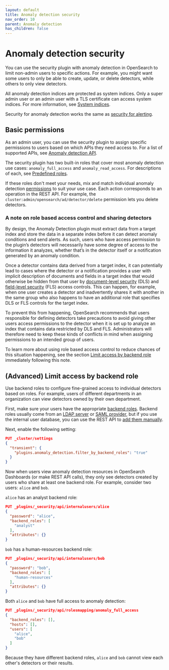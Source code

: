 ```yaml
---
layout: default
title: Anomaly detection security
nav_order: 10
parent: Anomaly detection
has_children: false
---
```


# Anomaly detection security

You can use the security plugin with anomaly detection in OpenSearch to limit non-admin users to specific actions. For example, you might want some users to only be able to create, update, or delete detectors, while others to only view detectors.

All anomaly detection indices are protected as system indices. Only a super admin user or an admin user with a TLS certificate can access system indices. For more information, see [System indices]({{site.url}}{{site.baseurl}}/security-plugin/configuration/system-indices/).


Security for anomaly detection works the same as [security for alerting]({{site.url}}{{site.baseurl}}/monitoring-plugins/alerting/security/).

## Basic permissions

As an admin user, you can use the security plugin to assign specific permissions to users based on which APIs they need access to. For a list of supported APIs, see [Anomaly detection API]({{site.url}}{{site.baseurl}}/monitoring-plugins/ad/api/).

The security plugin has two built-in roles that cover most anomaly detection use cases: `anomaly_full_access` and `anomaly_read_access`. For descriptions of each, see [Predefined roles]({{site.url}}{{site.baseurl}}/security-plugin/access-control/users-roles#predefined-roles).

If these roles don't meet your needs, mix and match individual anomaly detection [permissions]({{site.url}}{{site.baseurl}}/security-plugin/access-control/permissions/) to suit your use case. Each action corresponds to an operation in the REST API. For example, the `cluster:admin/opensearch/ad/detector/delete` permission lets you delete detectors.

### A note on role based access control and sharing detectors

By design, the Anomaly Detection plugin must extract data from a target index and store the data in a separate index before it can detect anomaly conditions and send alerts. As such, users who have access permission to the plugin’s detectors will necessarily have some degree of access to the information it analyzes, whether that’s in the detector itself or a notification generated by an anomaly condition.

Once a detector contains data derived from a target index, it can potentially lead to cases where the detector or a notification provides a user with implicit description of documents and fields in a target index that would otherwise be hidden from that user by [document-level security]({{site.url}}{{site.baseurl}}/security-plugin/access-control/document-level-security/) (DLS) and [field-level security]({{site.url}}{{site.baseurl}}/security-plugin/access-control/field-level-security/) (FLS) access controls. This can happen, for example, when one user creates a detector and inadvertently shares it with another in the same group who also happens to have an additional role that specifies DLS or FLS controls for the target index.

To prevent this from happening, OpenSearch recommends that users responsible for defining detectors take precautions to avoid giving other users access permissions to the detector when it is set up to analyze an index that contains data restricted by DLS and FLS. Administrators will therefore need to keep these kinds of conflicts in mind when assigning permissions to an intended group of users.

To learn more about using role based access control to reduce chances of this situation happening, see the section [Limit access by backend role](#advanced-limit-access-by-backend-role) immediately following this note.

## (Advanced) Limit access by backend role

Use backend roles to configure fine-grained access to individual detectors based on roles. For example, users of different departments in an organization can view detectors owned by their own department.

First, make sure your users have the appropriate [backend roles]({{site.url}}{{site.baseurl}}/security-plugin/access-control/index/). Backend roles usually come from an [LDAP server]({{site.url}}{{site.baseurl}}/security-plugin/configuration/ldap/) or [SAML provider]({{site.url}}{{site.baseurl}}/security-plugin/configuration/saml/), but if you use the internal user database, you can use the REST API to [add them manually]({{site.url}}{{site.baseurl}}/security-plugin/access-control/api#create-user).

Next, enable the following setting:

```json
PUT _cluster/settings
{
  "transient": {
    "plugins.anomaly_detection.filter_by_backend_roles": "true"
  }
}
```

Now when users view anomaly detection resources in OpenSearch Dashboards (or make REST API calls), they only see detectors created by users who share at least one backend role.
For example, consider two users: `alice` and `bob`.

`alice` has an analyst backend role:

```json
PUT _plugins/_security/api/internalusers/alice
{
  "password": "alice",
  "backend_roles": [
    "analyst"
  ],
  "attributes": {}
}
```

`bob` has a human-resources backend role:

```json
PUT _plugins/_security/api/internalusers/bob
{
  "password": "bob",
  "backend_roles": [
    "human-resources"
  ],
  "attributes": {}
}
```

Both `alice` and `bob` have full access to anomaly detection:

```json
PUT _plugins/_security/api/rolesmapping/anomaly_full_access
{
  "backend_roles": [],
  "hosts": [],
  "users": [
    "alice",
    "bob"
  ]
}
```

Because they have different backend roles, `alice` and `bob` cannot view each other's detectors or their results.
